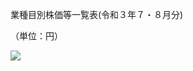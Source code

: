 業種目別株価等一覧表(令和３年７・８月分)

（単位：円）

![](https://www.nta.go.jp/tmp/0c0d6259-95af-4028-8942-81ab9bfe6b40/images/7c29ead47eefc5efd5aba375f4196990c9078522b732722c02986a91817cb507.jpg)